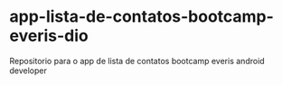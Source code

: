 # app-lista-de-contatos-bootcamp-everis-dio
Repositorio para o app de lista de contatos bootcamp everis android developer
